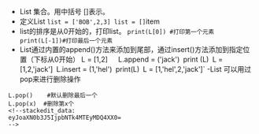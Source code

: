  - List 
     集合。用中括号 []表示。
 - 定义List
`list = ['BOB',2,3] list = []`item
 - list的排序是从0开始的，打印list。
`print(L[0]) #打印第一个元素 
 print(L[-1])#打印最后一个元素`
 - List通过内置的append()方法来添加到尾部，通过insert()方法添加到指定位置（下标从0开始）
L = [1,2]`	
`L.append = ('jack')`
`print (L)`
`L = [1,2,'jack']`
`L.insert = (1,'hel')`
`print(L)`
`L = [1,'hel',2,'jack']`
-List 可以用过pop来进行删除操作
```
L.pop()    #默认删除最后一个
L.pop(x)  #删除第x个
<!--stackedit_data:
eyJoaXN0b3J5IjpbNTk4MTEyMDQ4XX0=
-->